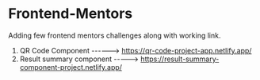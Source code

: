 # Frontend-Mentors

Adding few frontend mentors challenges along with working link.

1. QR Code Component ------>  https://qr-code-project-app.netlify.app/
2. Result summary component -----> https://result-summary-component-project.netlify.app/
